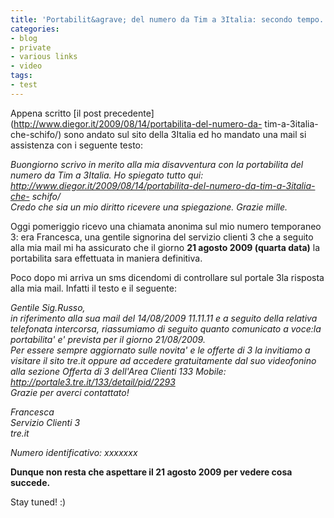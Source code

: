 ```yaml
---
title: 'Portabilit&agrave; del numero da Tim a 3Italia: secondo tempo.'
categories:
- blog
- private
- various links
- video
tags:
- test
---
```

Appena scritto [il post
precedente](http://www.diegor.it/2009/08/14/portabilita-del-numero-da-
tim-a-3italia-che-schifo/) sono andato sul sito della 3Italia ed ho mandato
una mail si assistenza con i seguente testo:

_Buongiorno scrivo in merito alla mia disavventura con la portabilita del
numero da Tim a 3Italia. Ho spiegato tutto qui:
http://www.diegor.it/2009/08/14/portabilita-del-numero-da-tim-a-3italia-che-
schifo/  
Credo che sia un mio diritto ricevere una spiegazione. Grazie mille._

Oggi pomeriggio ricevo una chiamata anonima sul mio numero temporaneo 3: era
Francesca, una gentile signorina del servizio clienti 3 che a seguito alla mia
mail mi ha assicurato che il giorno **21 agosto 2009 (quarta data)** la
portabilita sara effettuata in maniera definitiva.

Poco dopo mi arriva un sms dicendomi di controllare sul portale 3la risposta
alla mia mail. Infatti il testo e il seguente:  

_Gentile Sig.Russo,  
in riferimento alla sua mail del 14/08/2009 11.11.11 e a seguito della
relativa telefonata intercorsa, riassumiamo di seguito quanto comunicato a
voce:la portabilita' e' prevista per il giorno 21/08/2009.  
Per essere sempre aggiornato sulle novita' e le offerte di 3 la invitiamo a
visitare il sito tre.it oppure ad accedere gratuitamente dal suo videofonino
alla sezione Offerta di 3 dell'Area Clienti 133 Mobile:  
<http://portale3.tre.it/133/detail/pid/2293>  
Grazie per averci contattato!_

_Francesca  
Servizio Clienti 3  
tre.it_

_Numero identificativo: xxxxxxx_

**Dunque non resta che aspettare il 21 agosto 2009 per vedere cosa succede.**

Stay tuned! :)  

